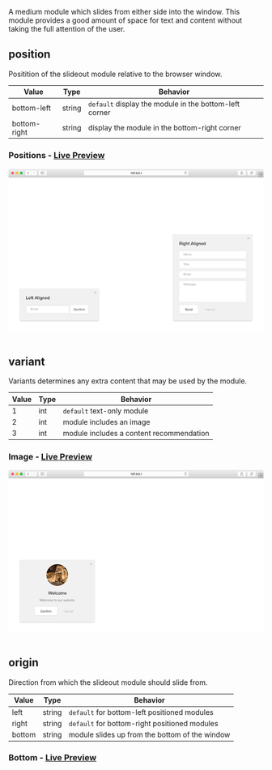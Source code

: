 A medium module which slides from either side into the window. This module provides a good amount of space for text and content without taking the full attention of the user.

## position

Positition of the slideout module relative to the browser window.

| Value | Type | Behavior |
|---|---|---|
| bottom-left | string | `default` display the module in the bottom-left corner |
| bottom-right | string | display the module in the bottom-right corner |  


### Positions - [Live Preview](../../examples/preview/layouts/slideout/positions.html)

![Positions Slideout](../examples/img/layouts/slideout/positions.png)

<pre data-src="../../examples/src/layouts/slideout/positions.js"></pre>


## variant

Variants determines any extra content that may be used by the module.

| Value | Type | Behavior |
|---|---|---|
| 1 | int | `default` text-only module |
| 2 | int | module includes an image |  
| 3 | int | module includes a content recommendation |  

### Image - [Live Preview](../../examples/preview/layouts/slideout/image.html)

![Image Slideout](../examples/img/layouts/slideout/image.png)

<pre data-src="../../examples/src/layouts/slideout/image.js"></pre>


## origin

Direction from which the slideout module should slide from.

| Value | Type | Behavior |
|---|---|---|
| left | string | `default` for bottom-left positioned modules |
| right | string | `default` for bottom-right positioned modules |
| bottom | string | module slides up from the bottom of the window | 

### Bottom - [Live Preview](../../examples/preview/layouts/slideout/origin.html)

<pre data-src="../../examples/src/layouts/slideout/origin.js"></pre>